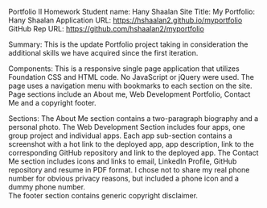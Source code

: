 Portfolio II Homework
Student name: Hany Shaalan
Site Title: My Portfolio: Hany Shaalan
Application URL: https://hshaalan2.github.io/myportfolio
GitHub Rep URL: https://github.com/hshaalan2/myportfolio

Summary:
This is the update Portfolio project taking in consideration the additional skills we have acquired since the first iteration.  

Components:
This is a responsive single page application that utilizes Foundation CSS and HTML code. No JavaScript or jQuery were used.  The page uses a navigation menu with bookmarks to each section on the site.  Page sections include an About me, Web Development Portfolio, Contact Me and a copyright footer.  

Sections:
The About Me section contains a two-paragraph biography and a personal photo. 
The Web Development Section includes four apps, one group project and individual apps.  Each app sub-section contains a screenshot with a hot link to the deployed app, app description, link to the corresponding GitHub repository and link to the deployed app. 
The Contact Me section includes icons and links to email, LinkedIn Profile, GitHub repository and resume in PDF format.  I chose not to share my real phone number for obvious privacy reasons, but included a phone icon and a dummy phone number.  
The footer section contains generic copyright disclaimer. 

